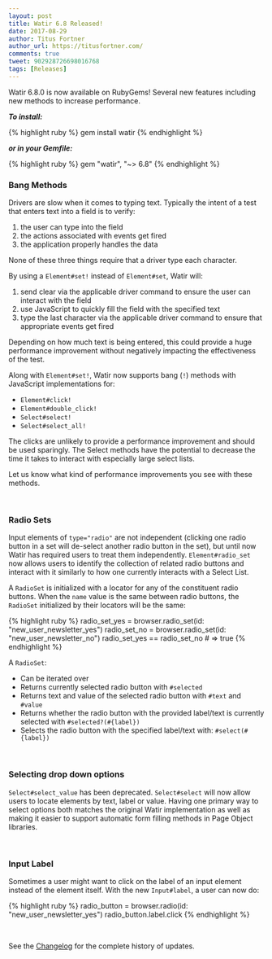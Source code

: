```yaml
---
layout: post
title: Watir 6.8 Released!
date: 2017-08-29
author: Titus Fortner
author_url: https://titusfortner.com/
comments: true
tweet: 902928726698016768
tags: [Releases]
---
```


Watir 6.8.0 is now available on RubyGems! Several new features including new methods to increase performance.
<!--more-->

***To install:***

{% highlight ruby %}
gem install watir
{% endhighlight %}

***or in your Gemfile:*** 

{% highlight ruby %}
gem "watir", "~> 6.8"
{% endhighlight %}
<br/>


### Bang Methods

Drivers are slow when it comes to typing text. Typically the intent of a 
test that enters text into a field is to verify:
 1. the user can type into the field
 2. the actions associated with events get fired
 3. the application properly handles the data

None of these three things require that a driver type each character. 

By using a `Element#set!` instead of `Element#set`, Watir will:
 1. send clear via the applicable driver command to ensure the user
 can interact with the field
 2. use JavaScript to quickly fill the field with the specified text
 3. type the last character via the applicable driver command to ensure that
  appropriate events get fired
 
Depending on how much text is being entered, this could provide a huge
performance improvement without negatively impacting the effectiveness of the test.

Along with `Element#set!`, Watir now supports bang (`!`) methods with 
JavaScript implementations for:

* `Element#click!`
* `Element#double_click!`
* `Select#select!`
* `Select#select_all!`

 The clicks are unlikely to provide a performance improvement and should be used sparingly.
 The Select methods have the potential to decrease the time it takes to 
 interact with especially large select lists.
 
 Let us know what kind of performance improvements you see with these methods.
 
 <br/>

### Radio Sets
 
Input elements of `type="radio"` are not independent (clicking one radio button in a
set will de-select another radio button in the set), but until now Watir has required 
 users to treat them independently. `Element#radio_set` now allows users to 
 identify the collection of related radio buttons and interact with it
 similarly to how one currently interacts with a Select List.
 
 A `RadioSet` is initialized with a locator for any of the constituent radio buttons.
 When the `name` value is the same between radio buttons, the `RadioSet` initialized
 by their locators will be the same:
 
{% highlight ruby %}
radio_set_yes = browser.radio_set(id: "new_user_newsletter_yes")
radio_set_no = browser.radio_set(id: "new_user_newsletter_no")
radio_set_yes == radio_set_no # => true
{% endhighlight %}

A `RadioSet`:
 * Can be iterated over
 * Returns currently selected radio button with `#selected`
 * Returns text and value of the selected radio button with `#text` and `#value`
 * Returns whether the radio button with the provided label/text is
 currently selected with `#selected?(#{label})`
 * Selects the radio button with the specified label/text with: `#select(#{label})`

<br />

### Selecting drop down options

`Select#select_value` has been deprecated. `Select#select` will now allow users
to locate elements by text, label or value. Having one primary way to select
options both matches the original Watir implementation as well as making it
easier to support automatic form filling methods in Page Object libraries.

<br/>

### Input Label

Sometimes a user might want to click on the label of an input element instead of the
element itself. With the new `Input#label`, a user can now do:

{% highlight ruby %}
radio_button = browser.radio(id: "new_user_newsletter_yes")
radio_button.label.click
{% endhighlight %}

<br />

See the [Changelog](https://github.com/watir/watir/blob/master/CHANGES.md) 
for the complete history of updates.
